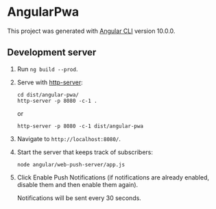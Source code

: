 # AngularPwa

This project was generated with [Angular CLI](https://github.com/angular/angular-cli) version 10.0.0.

## Development server

1. Run `ng build --prod`. 

1. Serve with [http-server](https://www.npmjs.com/package/http-server):

    ```
   cd dist/angular-pwa/
   http-server -p 8080 -c-1 .
   ```
    or

    ```
    http-server -p 8080 -c-1 dist/angular-pwa
    ```

1. Navigate to `http://localhost:8080/`.

1. Start the server that keeps track of subscribers:

    ```
    node angular/web-push-server/app.js
    ```

1. Click Enable Push Notifications (if notifications are already enabled, 
   disable them and then enable them again). 
   
   Notifications will be sent every 30 seconds.
